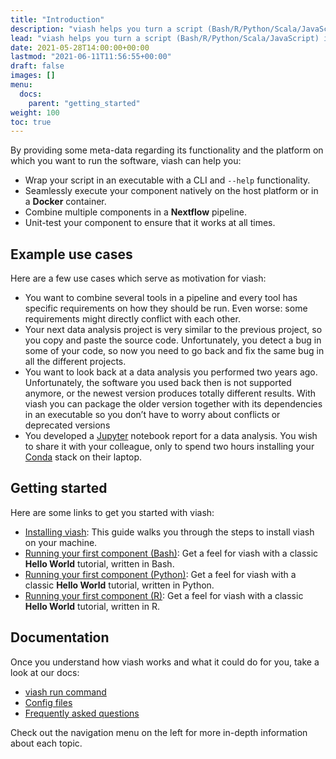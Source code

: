 ```yaml
---
title: "Introduction"
description: "viash helps you turn a script (Bash/R/Python/Scala/JavaScript) into a reusable component."
lead: "viash helps you turn a script (Bash/R/Python/Scala/JavaScript) into a reusable component."
date: 2021-05-28T14:00:00+00:00
lastmod: "2021-06-11T11:56:55+00:00"
draft: false
images: []
menu:
  docs:
    parent: "getting_started"
weight: 100
toc: true
---
```




<!-- TODO: What is viash if you would describe it in one or two sentences?
viash is a ... -->

By providing some meta-data regarding its functionality and the platform
on which you want to run the software, viash can help you:

-   Wrap your script in an executable with a CLI and `--help`
    functionality.
-   Seamlessly execute your component natively on the host platform or
    in a **Docker** container.
-   Combine multiple components in a **Nextflow** pipeline.
-   Unit-test your component to ensure that it works at all times.

## Example use cases

Here are a few use cases which serve as motivation for viash:

<!-- TODO: Rewrite use cases, the reason why viash helps in those situations should be crystal clear to someone that has never seen viash before, this part of the docs is presented before the installation after all. Ideally each of these should have "viash can help here by../In this case, viash can.../etc." -->

-   You want to combine several tools in a pipeline and every tool has
    specific requirements on how they should be run. Even worse: some
    requirements might directly conflict with each other.
-   Your next data analysis project is very similar to the previous
    project, so you copy and paste the source code. Unfortunately, you
    detect a bug in some of your code, so now you need to go back and
    fix the same bug in all the different projects.
-   You want to look back at a data analysis you performed two years
    ago. Unfortunately, the software you used back then is not supported
    anymore, or the newest version produces totally different results.
    With viash you can package the older version together with its
    dependencies in an executable so you don’t have to worry about
    conflicts or deprecated versions
-   You developed a [Jupyter](https://jupyter.org/) notebook report for
    a data analysis. You wish to share it with your colleague, only to
    spend two hours installing your [Conda](https://docs.conda.io/)
    stack on their laptop.

## Getting started

Here are some links to get you started with viash:

-   [Installing viash](/docs/getting_started/installation): This guide walks
    you through the steps to install viash on your machine.
-   [Running your first component
    (Bash)](/docs/getting_started/what_is_a_viash_component): Get a feel for viash with
    a classic **Hello World** tutorial, written in Bash.
-   [Running your first component
    (Python)](/docs/getting_started/what_is_a_viash_component): Get a feel for viash
    with a classic **Hello World** tutorial, written in Python.
-   [Running your first component (R)](/docs/getting_started/what_is_a_viash_component):
    Get a feel for viash with a classic **Hello World** tutorial,
    written in R.

## Documentation

Once you understand how viash works and what it could do for you, take a
look at our docs:

-   [viash run command](/docs/reference_commands/run/)
-   [Config files](/docs/reference_config/config/)
-   [Frequently asked questions](/docs/help/frequently_asked_questions/)

Check out the navigation menu on the left for more in-depth information
about each topic.
